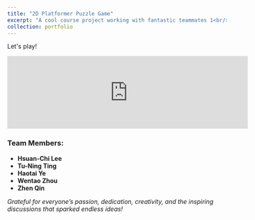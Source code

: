 ```yaml
---
title: "2D Platformer Puzzle Game"
excerpt: "A cool course project working with fantastic teammates 1<br/><img src='/images/StageSceneGears.png'>"
collection: portfolio
---
```


Let's play! 
<iframe frameborder="0" src="https://itch.io/embed/1630415" width="552" height="167"><a href="https://zhen-qin.itch.io/ballexodus">Ball Exodus by Zhen_Qin</a></iframe>

### Team Members:
- **Hsuan-Chi Lee**
- **Tu-Ning Ting**
- **Haotai Ye**
- **Wentao Zhou**
- **Zhen Qin**

*Grateful for everyone’s passion, dedication, creativity, and the inspiring discussions that sparked endless ideas!*
